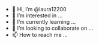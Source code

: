 - 👋 Hi, I’m @laura12200
- 👀 I’m interested in ...
- 🌱 I’m currently learning ...
- 💞️ I’m looking to collaborate on ...
- 📫 How to reach me ...

<!---
laura12200/laura12200 is a ✨ special ✨ repository because its `README.md` (this file) appears on your GitHub profile.
You can click the Preview link to take a look at your changes.
--->
